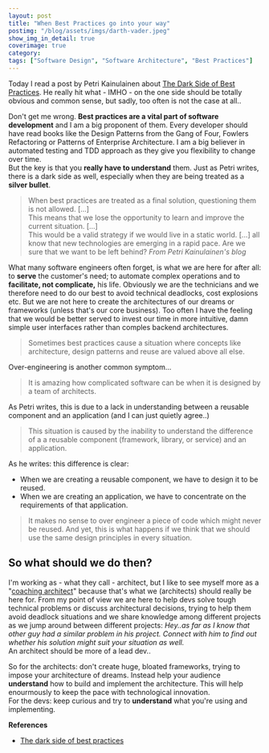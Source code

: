 ```yaml
---
layout: post
title: "When Best Practices go into your way"
postimg: "/blog/assets/imgs/darth-vader.jpeg"
show_img_in_detail: true
coverimage: true
category: 
tags: ["Software Design", "Software Architecture", "Best Practices"]
---
```


Today I read a post by Petri Kainulainen about [The Dark Side of Best Practices](http://www.petrikainulainen.net/software-development/processes/the-dark-side-of-best-practices/). He really hit what - IMHO - on the one side should be totally obvious and common sense, but sadly, too often is not the case at all..

Don't get me wrong. **Best practices are a vital part of software development** and I am a big proponent of them. Every developer should have read books like the Design Patterns from the Gang of Four, Fowlers Refactoring or Patterns of Enterprise Architecture. I am a big believer in automated testing and TDD approach as they give you flexibility to change over time.  
But the key is that you **really have to understand** them. Just as Petri writes, there is a dark side as well, especially when they are being treated as a **silver bullet**.

> When best practices are treated as a final solution, questioning them is not allowed. \[...\]  
> This means that we lose the opportunity to learn and improve the current situation. \[...\]  
> This would be a valid strategy if we would live in a static world. \[...\] all know that new technologies are emerging in a rapid pace. Are we sure that we want to be left behind? <cite>From Petri Kainulainen's blog</cite>

What many software engineers often forget, is what we are here for after all: to **serve** the customer's need; to automate complex operations and to **facilitate, not complicate,** his life. Obviously we are the technicians and we therefore need to do our best to avoid technical deadlocks, cost explosions etc. But we are not here to create the architectures of our dreams or frameworks (unless that's our core business). Too often I have the feeling that we would be better served to invest our time in more intuitive, damn simple user interfaces rather than comples backend architectures.

> Sometimes best practices cause a situation where concepts like architecture, design patterns and reuse are valued above all else. 

Over-engineering is another common symptom...

> It is amazing how complicated software can be when it is designed by a team of architects.

As Petri writes, this is due to a lack in understanding between a reusable component and an application (and I can just quietly agree..)

> This situation is caused by the inability to understand the difference of a a reusable component (framework, library, or service) and an application.

As he writes: this difference is clear:

- When we are creating a reusable component, we have to design it to be reused.
- When we are creating an application, we have to concentrate on the requirements of that application.

> It makes no sense to over engineer a piece of code which might never be reused. And yet, this is what happens if we think that we should use the same design principles in every situation.

## So what should we do then?

I'm working as - what they call - architect, but I like to see myself more as a "[coaching architect](/blog/2013/02/the-coaching-architect/)" because that's what we (architects) should really be here for. From my point of view we are here to help devs solve tough technical problems or discuss architectural decisions, trying to help them avoid deadlock situations and we share knowledge among different projects as we jump around between different projects: _Hey..as far as I know that other guy had a similar problem in his project. Connect with him to find out whether his solution might suit your situation as well._  
An architect should be more of a lead dev..

So for the architects: don't create huge, bloated frameworks, trying to impose your architecture of dreams. Instead help your audience **understand** how to build and implement the architecture. This will help enourmously to keep the pace with technological innovation.  
For the devs: keep curious and try to **understand** what you're using and implementing.

**References**

- [The dark side of best practices](http://www.petrikainulainen.net/software-development/processes/the-dark-side-of-best-practices/)
